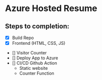 # Azure Hosted Resume

## Steps to completion:
- [x] Build Repo
- [x] Frontend (HTML, CSS, JS)
- [] Visitor Counter
- [] Deploy App to Azure 
- [] CI/CD Github Action
    - Static website
    - Counter Function
